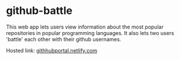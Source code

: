 # github-battle

This web app lets users view information about the most popular repositories in popular programming languages. It also lets two users 'battle' each other with their github usernames.

Hosted link: [githhubportal.netlify.com](https://githubportal.netlify.app/)

